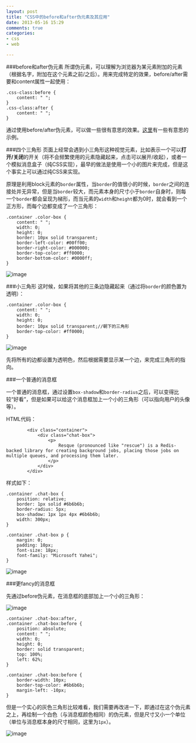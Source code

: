 ```yaml
---
layout: post
title: "CSS中的before和after伪元素及其应用"
date: 2013-05-16 15:29
comments: true
categories: 
- css
- web

---
```

###before和after伪元素
所谓伪元素，可以理解为浏览器为某元素附加的元素（根据名字，附加在这个元素之前/之后）。用来完成特定的效果，before/after需要和content属性一起使用：

```
.css-class:before {
	content: " ";
}
.css-class:after {
	content: " ";
}
```

通过使用before/after伪元素，可以做一些很有意思的效果。[这里](http://css-tricks.com/pseudo-element-roundup/)有一些有意思的示例。

###四个三角形
页面上经常会遇到小三角形这种视觉元素，比如表示一个可以**打开/关闭**的开关（将不会频繁使用的元素隐藏起来，点击可以展开/收起），或者一个模拟消息盒子（纯CSS实现），最早的做法是使用一个小的图片来完成，但是这个事实上可以通过纯CSS来实现。

原理是利用block元素的`border`属性，当`border`的值很小的时候，`border`之间的连接处并无异常，但是当`border`较大，而元素本身的尺寸小于`border`自身时，则每一个`border`都会呈现为梯形，而当元素的`width`和`height`都为0时，就会看到一个正方形，而每个边都变成了一个三角形：

```
.container .color-box {
	content: " ";
	width: 0;
	height: 0;
	border: 10px solid transparent;
	border-left-color: #00ff00;
	border-right-color: #000000;
	border-top-color: #ff0000;
	border-bottom-color: #0000ff;
}
```

![image](http://abruzzi.github.com/images/2013/05/color-box.png)

###小三角形
这时候，如果将其他的三条边隐藏起来（通过将`border`的颜色置为透明）：

```
.container .color-box {
	content: " ";
	width: 0;
	height: 0;
	border: 10px solid transparent;//朝下的三角形
	border-top-color: #ff0000;
}
```

![image](http://abruzzi.github.com/images/2013/05/triggle.png)

先将所有的边都设置为透明色，然后根据需要显示某一个边，来完成三角形的指向。

###一个普通的消息框

一个普通的消息框，通过设置`box-shadow`和`border-radius`之后，可以变得比较“好看”，但是如果可以给这个消息框加上一个小的三角形（可以指向用户的头像等）。

HTML代码：

```
		<div class="container">
			<div class="chat-box">
				<p>
					Resque (pronounced like "rescue") is a Redis-backed library for creating background jobs, placing those jobs on multiple queues, and processing them later.
				</p>
			</div>
		</div>
```

样式如下：

```
.container .chat-box {
	position: relative;
	border: 1px solid #6b6b6b;
	border-radius: 5px;
	box-shadow: 1px 1px 4px #6b6b6b;
	width: 300px;
}

.container .chat-box p {
	margin: 0;
	padding: 10px;
	font-size: 18px;
	font-family: "Microsoft Yahei";
}
```

![image](http://abruzzi.github.com/images/2013/05/box.png)

###更fancy的消息框

先通过before伪元素，在消息框的底部加上一个小的三角形：

![image](http://abruzzi.github.com/images/2013/05/box-triggle-gray.png)

```
.container .chat-box:after, 
.container .chat-box:before {
	position: absolute;
	content: " ";
	width: 0;
	height: 0;
	border: solid transparent;
	top: 100%;
	left: 62%;
} 

.container .chat-box:before {
	border-width: 10px;
	border-top-color: #6b6b6b;
	margin-left: -10px;
}
```

但是一个实心的灰色三角形比较难看，我们需要再改进一下，即通过在这个伪元素之上，再绘制一个白色（与消息框颜色相同）的伪元素，但是尺寸又小一个单位（单位与消息框本身的尺寸相同，这里为`1px`）。

![image](http://abruzzi.github.com/images/2013/05/box-triggle-both.png)


